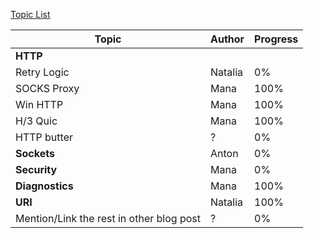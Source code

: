 [Topic List](topics.md)


| Topic | Author | Progress |
|-------|--------|----------|
| **HTTP** | | |
| Retry Logic | Natalia | 0% |
| SOCKS Proxy | Mana | 100% |
| Win HTTP | Mana | 100% |
| H/3 Quic | Mana | 100% |
| HTTP butter | ? | 0% |
| **Sockets** | Anton | 0% |
| **Security** | Mana | 0% |
| **Diagnostics** | Mana | 100% |
| **URI** | Natalia | 100% |
| Mention/Link the rest in other blog post | ? | 0% |
